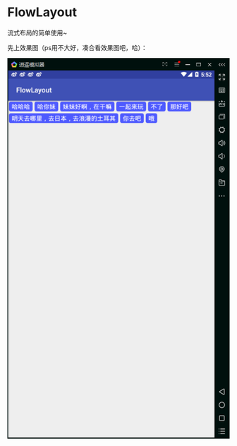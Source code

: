 # FlowLayout
流式布局的简单使用~

先上效果图（ps用不大好，凑合看效果图吧，哈）：

![1](https://github.com/wuqingsen/FlowLayout/blob/master/%E8%AE%BE%E8%AE%A1%E5%9B%BE/1.png)  
